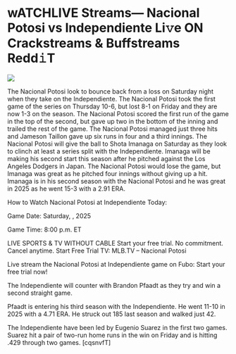 # wATCHLIVE Streams— Nacional Potosi vs Independiente Li𝚟e ON Crackstreams & Buffstreams Redd𝚒T  
  
  
[![](https://i.imgur.com/qSNzIqt.png)](https://movie.rssnews.media/TWBNgXeHU.php)  
  
The Nacional Potosi look to bounce back from a loss on Saturday night when they take on the Independiente. The Nacional Potosi took the first game of the series on Thursday 10-6, but lost 8-1 on Friday and they are now 1-3 on the season. The Nacional Potosi scored the first run of the game in the top of the second, but gave up two in the bottom of the inning and trailed the rest of the game. The Nacional Potosi managed just three hits and Jameson Taillon gave up six runs in four and a third innings. The Nacional Potosi will give the ball to Shota Imanaga on Saturday as they look to clinch at least a series split with the Independiente. Imanaga will be making his second start this season after he pitched against the Los Angeles Dodgers in Japan. The Nacional Potosi would lose the game, but Imanaga was great as he pitched four innings without giving up a hit. Imanaga is in his second season with the Nacional Potosi and he was great in 2025 as he went 15-3 with a 2.91 ERA.

How to Watch Nacional Potosi at Independiente Today:

Game Date: Saturday, , 2025

Game Time: 8:00 p.m. ET

LIVE SPORTS & TV WITHOUT CABLE
Start your free trial. No commitment. Cancel anytime.
Start Free Trial
TV: MLB.TV – Nacional Potosi

Live stream the Nacional Potosi at Independiente game on Fubo: Start your free trial now!

The Independiente will counter with Brandon Pfaadt as they try and win a second straight game.

Pfaadt is entering his third season with the Independiente. He went 11-10 in 2025 with a 4.71 ERA. He struck out 185 last season and walked just 42.

The Independiente have been led by Eugenio Suarez in the first two games. Suarez hit a pair of two-run home runs in the win on Friday and is hitting .429 through two games. [cqsnvfT]